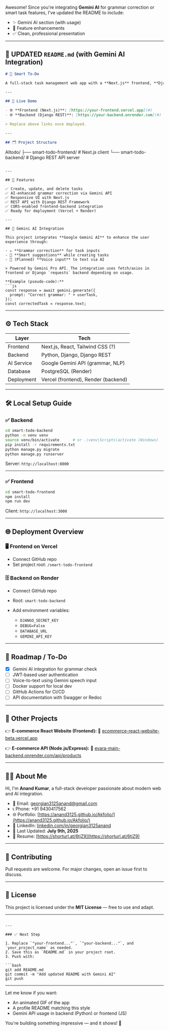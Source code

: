 Awesome! Since you're integrating **Gemini AI** for grammar correction or smart task features, I've updated the README to include:

* ✨ Gemini AI section (with usage)
* 🔮 Feature enhancements
* ✅ Clean, professional presentation

---

## 📄 UPDATED `README.md` (with Gemini AI Integration)

```markdown
# 🧠 Smart To-Do

A full‑stack task management web app with a **Next.js** frontend, **Django REST API** backend, and integrated **Gemini AI** for smart grammar and productivity enhancements.

---

## 🚀 Live Demo

- 🌐 **Frontend (Next.js)**: [https://your-frontend.vercel.app](#)
- 🌐 **Backend (Django REST)**: [https://your-backend.onrender.com](#)

> Replace above links once deployed.

---

## 🗂️ Project Structure

```

AItodo/
├── smart-todo-frontend/    # Next.js client
└── smart-todo-backend/     # Django REST API server

````

---

## 🎯 Features

✅ Create, update, and delete tasks  
✅ AI-enhanced grammar correction via Gemini API  
✅ Responsive UI with Next.js  
✅ REST API with Django REST Framework  
✅ CORS-enabled frontend-backend integration  
✅ Ready for deployment (Vercel + Render)

---

## 🔮 Gemini AI Integration

This project integrates **Google Gemini AI** to enhance the user experience through:

- ✏️ **Grammar correction** for task inputs
- 🧠 **Smart suggestions** while creating tasks
- 🎤 (Planned) **Voice input** to text via AI

> Powered by Gemini Pro API. The integration uses fetch/axios in frontend or Django `requests` backend depending on usage.

**Example (pseudo-code):**
```js
const response = await gemini.generate({
  prompt: "Correct grammar: " + userTask,
});
const correctedTask = response.text;
````

---

## ⚙️ Tech Stack

| Layer      | Tech                                |
| ---------- | ----------------------------------- |
| Frontend   | Next.js, React, Tailwind CSS (?)    |
| Backend    | Python, Django, Django REST         |
| AI Service | Google Gemini API (grammar, NLP)    |
| Database   | PostgreSQL (Render)                 |
| Deployment | Vercel (frontend), Render (backend) |

---

## 🛠️ Local Setup Guide

### ✅ Backend

```bash
cd smart-todo-backend
python -m venv venv
source venv/bin/activate      # or .\venv\Scripts\activate (Windows)
pip install -r requirements.txt
python manage.py migrate
python manage.py runserver
```

Server: `http://localhost:8000`

---

### ✅ Frontend

```bash
cd smart-todo-frontend
npm install
npm run dev
```

Client: `http://localhost:3000`

---

## 🌐 Deployment Overview

### 🖥️ Frontend on Vercel

* Connect GitHub repo
* Set project root: `/smart-todo-frontend`

### 🗄️ Backend on Render

* Connect GitHub repo
* Root: `smart-todo-backend`
* Add environment variables:

  * `DJANGO_SECRET_KEY`
  * `DEBUG=False`
  * `DATABASE_URL`
  * `GEMINI_API_KEY`

---

## 🧪 Roadmap / To-Do

* [x] Gemini AI integration for grammar check
* [ ] JWT-based user authentication
* [ ] Voice-to-text using Gemini speech input
* [ ] Docker support for local dev
* [ ] GitHub Actions for CI/CD
* [ ] API documentation with Swagger or Redoc

---

## 📌 Other Projects

👉 **E-commerce React Website (Frontend):**
🔗 [ecommerce-react-website-beta.vercel.app](https://ecommerce-react-website-beta.vercel.app/)

👉 **E-commerce API (Node.js/Express):**
🔗 [evara-main-backend.onrender.com/api/products](https://evara-main-backend.onrender.com/api/products)

---

## 👨‍💻 About Me

Hi, I'm **Anand Kumar**, a full-stack developer passionate about modern web and AI integration.

* 📧 Email: [georgian3125anand@gmail.com](mailto:georgian3125anand@gmail.com)
* 📞 Phone: +91 9430417562
* 🌐 Portfolio: [https://anand3125.github.io/Akfolio/](https://anand3125.github.io/Akfolio/)
* 🔗 LinkedIn: [linkedin.com/in/georgian3125anand](https://www.linkedin.com/in/georgian3125anand/)
* 📅 Last Updated: **July 9th, 2025**
* 📄 Resume: [https://shorturl.at/6tjZ9](https://shorturl.at/6tjZ9)

---

## 🤝 Contributing

Pull requests are welcome. For major changes, open an issue first to discuss.

---

## 📄 License

This project is licensed under the **MIT License** — free to use and adapt.

---

````

---

### ✅ Next Step

1. Replace `"your-frontend..."`, `"your-backend..."`, and `your_project_name` as needed.
2. Save this as `README.md` in your project root.
3. Push with:

```bash
git add README.md
git commit -m "Add updated README with Gemini AI"
git push
````

---

Let me know if you want:

* An animated GIF of the app
* A profile README matching this style
* Gemini API usage in backend (Python) or frontend (JS)

You're building something impressive — and it shows! 🚀
